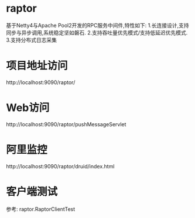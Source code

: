 # raptor
基于Netty4与Apache Pool2开发的RPC服务中间件,特性如下:
1.长连接设计,支持同步与异步调用,系统稳定坚如磐石.
2.支持吞吐量优先模式/支持低延迟优先模式.
3.支持分布式日志采集

# 项目地址访问
http://localhost:9090/raptor/

# Web访问
http://localhost:9090/raptor/pushMessageServlet

# 阿里监控
http://localhost:9090/raptor/druid/index.html

# 客户端测试
参考: raptor.RaptorClientTest